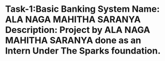 # Task-1:Basic Banking System Name: ALA NAGA MAHITHA SARANYA Description: Project by ALA NAGA MAHITHA SARANYA done as an Intern Under The Sparks foundation.
